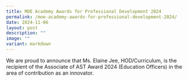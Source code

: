 ```yaml
---
title: MOE Academy Awards for Professional Development 2024
permalink: /moe-academy-awards-for-professional-development-2024/
date: 2024-11-06
layout: post
description: ""
image: ""
variant: markdown
---
```

We are proud to announce that Ms. Elaine Jee, HOD/Curriculum, is the recipient of the Associate of AST Award 2024 (Education Officers) in the area of contribution as an innovator.